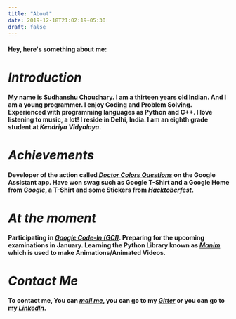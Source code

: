 ```yaml
---
title: "About"
date: 2019-12-18T21:02:19+05:30
draft: false
---
```


 #### Hey, here's something about me:

 # *Introduction*

 **My name is Sudhanshu Choudhary. I am a thirteen years old Indian. And I am a young programmer. I enjoy Coding and Problem Solving. Experienced with programming languages as Python and C++. I love listening to music, a lot! I reside in Delhi, India. I am an eighth grade student at *Kendriya Vidyalaya*.** 
 
 # *Achievements*

 **Developer of the action called *[Doctor Colors Questions](https://assistant.google.com/services/a/uid/000000ff4bd587f6?hl=en)* on the Google Assistant app. Have won swag such as Google T-Shirt and a Google Home from *[Google](https://www.google.com)*, a T-Shirt and some Stickers from *[Hacktoberfest](https://hacktoberfest.digitalocean.com/)*.**

 # *At the moment*

 **Participating in *[Google Code-In (GCI)](https://codein.withgoogle.com/)*. Preparing for the upcoming examinations in January. Learning the Python Library known as *[Manim](https://github.com/3b1b/manim)* which is used to make Animations/Animated Videos.**

 # *Contact Me*

 **To contact me, You can *[mail me](mailto:sudhanshuchoudhary2005@gmail.com)*, you can go to my *[Gitter](https://gitter.im/ricksanc)* or you can go to my *[LinkedIn](https://www.linkedin.com/in/sudhanshu-choudhary-583a1519a/)*.**